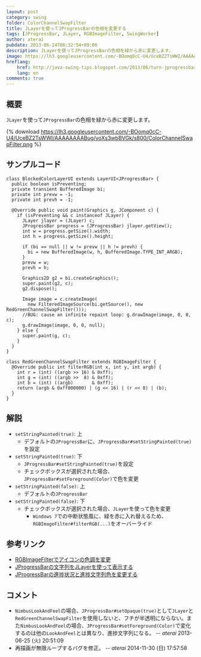 ```yaml
---
layout: post
category: swing
folder: ColorChannelSwapFilter
title: JLayerを使ってJProgressBarの色相を変更する
tags: [JProgressBar, JLayer, RGBImageFilter, SwingWorker]
author: aterai
pubdate: 2013-06-24T08:32:54+09:00
description: JLayerを使ってJProgressBarの色相を緑から赤に変更します。
image: https://lh3.googleusercontent.com/-BOomq0cC-U4/UceBZ2TsWWI/AAAAAAAABug/yoXs3wbBVGk/s800/ColorChannelSwapFilter.png
hreflang:
    href: http://java-swing-tips.blogspot.com/2013/06/turn-jprogressbar-red-with-jlayer-and.html
    lang: en
comments: true
---
```

## 概要
`JLayer`を使って`JProgressBar`の色相を緑から赤に変更します。

{% download https://lh3.googleusercontent.com/-BOomq0cC-U4/UceBZ2TsWWI/AAAAAAAABug/yoXs3wbBVGk/s800/ColorChannelSwapFilter.png %}

## サンプルコード
<pre class="prettyprint"><code>class BlockedColorLayerUI extends LayerUI&lt;JProgressBar&gt; {
  public boolean isPreventing;
  private transient BufferedImage bi;
  private int prevw = -1;
  private int prevh = -1;

  @Override public void paint(Graphics g, JComponent c) {
    if (isPreventing &amp;&amp; c instanceof JLayer) {
      JLayer jlayer = (JLayer) c;
      JProgressBar progress = (JProgressBar) jlayer.getView();
      int w = progress.getSize().width;
      int h = progress.getSize().height;

      if (bi == null || w != prevw || h != prevh) {
        bi = new BufferedImage(w, h, BufferedImage.TYPE_INT_ARGB);
      }
      prevw = w;
      prevh = h;

      Graphics2D g2 = bi.createGraphics();
      super.paint(g2, c);
      g2.dispose();

      Image image = c.createImage(
        new FilteredImageSource(bi.getSource(), new RedGreenChannelSwapFilter()));
      //BUG: cause an infinite repaint loop: g.drawImage(image, 0, 0, c);
      g.drawImage(image, 0, 0, null);
    } else {
      super.paint(g, c);
    }
  }
}

class RedGreenChannelSwapFilter extends RGBImageFilter {
  @Override public int filterRGB(int x, int y, int argb) {
    int r = (int) ((argb &gt;&gt; 16) &amp; 0xff);
    int g = (int) ((argb &gt;&gt;  8) &amp; 0xff);
    int b = (int) ((argb)       &amp; 0xff);
    return (argb &amp; 0xff000000) | (g &lt;&lt; 16) | (r &lt;&lt; 8) | (b);
  }
}
</code></pre>

## 解説
- `setStringPainted(true)`: 上
    - デフォルトの`JProgressBar`に、`JProgressBar#setStringPainted(true)`を設定
- `setStringPainted(true)`: 下
    - `JProgressBar#setStringPainted(true)`を設定
    - チェックボックスが選択された場合、`JProgressBar#setForeground(Color)`で色を変更
- `setStringPainted(false)`: 上
    - デフォルトの`JProgressBar`
- `setStringPainted(false)`: 下
    - チェックボックスが選択された場合、`JLayer`を使って色を変更
        - `Windows 7`での中断状態風に、緑を赤に入れ替えるため、`RGBImageFilter#filterRGB(...)`をオーバーライド

<!-- dummy comment line for breaking list -->

## 参考リンク
- [RGBImageFilterでアイコンの色調を変更](https://ateraimemo.com/Swing/RatingLabel.html)
- [JProgressBarの文字列をJLayerを使って表示する](https://ateraimemo.com/Swing/ProgressStringLayer.html)
- [JProgressBarの進捗状況と進捗文字列色を変更する](https://ateraimemo.com/Swing/ProgressBarSelectionColor.html)

<!-- dummy comment line for breaking list -->

## コメント
- `NimbusLookAndFeel`の場合、`JProgressBar#setOpaque(true)`として`JLayer`と`RedGreenChannelSwapFilter`を使用しないと、フチが半透明にならない。また`NimbusLookAndFeel`の場合、`JProgressBar#setForeground(Color)`で変化するのは他の`LookAndFeel`とは異なり、進捗文字列になる。 -- *aterai* 2013-06-25 (火) 20:51:09
- 再描画が無限ループするバグを修正。 -- *aterai* 2014-11-30 (日) 17:57:58

<!-- dummy comment line for breaking list -->
